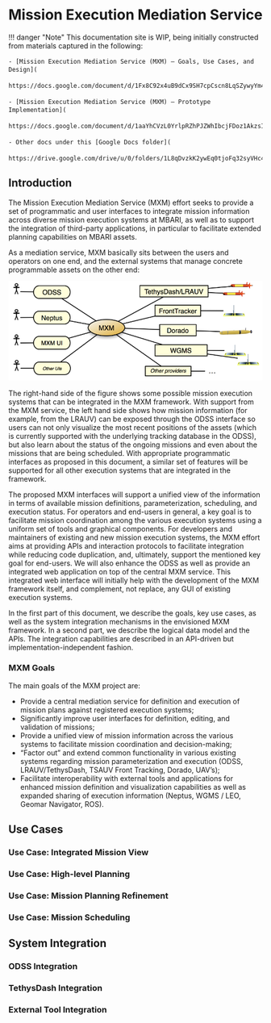 # Mission Execution Mediation Service

!!! danger "Note"
    This documentation site is WIP, being initially constructed from materials captured in the following:

    - [Mission Execution Mediation Service (MXM) – Goals, Use Cases, and Design](
      https://docs.google.com/document/d/1Fx8C92x4uB9dCx9SH7cpCscn8LqSZywyYm47y8TKDJY/)
    
    - [Mission Execution Mediation Service (MXM) – Prototype Implementation](
      https://docs.google.com/document/d/1aaYhCVzL0YrlpRZhPJZWhIbcjFDoz1AkzsIIs4NgIY8/edit)
    
    - Other docs under this [Google Docs folder](
      https://drive.google.com/drive/u/0/folders/1L8qDvzkK2ywEq0tjoFq32syVHc47Wmby)

## Introduction

The Mission Execution Mediation Service (MXM) effort seeks to provide a set of programmatic and user interfaces to
integrate mission information across diverse mission execution systems at MBARI, as well as to support the integration
of third-party applications, in particular to facilitate extended planning capabilities on MBARI assets.

As a mediation service, MXM basically sits between the users and operators on one end, and the external systems that
manage concrete programmable assets on the other end:

![](img/overview.png)

The right-hand side of the figure shows some possible mission execution systems that can be integrated in the MXM
framework. With support from the MXM service, the left hand side shows how mission information (for example, from the
LRAUV) can be exposed through the ODSS interface so users can not only visualize the most recent positions of the
assets (which is currently supported with the underlying tracking database in the ODSS), but also learn about the status
of the ongoing missions and even about the missions that are being scheduled. With appropriate programmatic interfaces
as proposed in this document, a similar set of features will be supported for all other execution systems that are
integrated in the framework.

The proposed MXM interfaces will support a unified view of the information in terms of available mission definitions,
parameterization, scheduling, and execution status. For operators and end-users in general, a key goal is to facilitate
mission coordination among the various execution systems using a uniform set of tools and graphical components. For
developers and maintainers of existing and new mission execution systems, the MXM effort aims at providing APIs and
interaction protocols to facilitate integration while reducing code duplication, and, ultimately, support the mentioned
key goal for end-users. We will also enhance the ODSS as well as provide an integrated web application on top of the
central MXM service. This integrated web interface will initially help with the development of the MXM framework itself,
and complement, not replace, any GUI of existing execution systems.

In the first part of this document, we describe the goals, key use cases, as well as the system integration mechanisms
in the envisioned MXM framework. In a second part, we describe the logical data model and the APIs. The integration
capabilities are described in an API-driven but implementation-independent fashion.

### MXM Goals

The main goals of the MXM project are:

- Provide a central mediation service for definition and execution of mission plans against registered execution
  systems;
- Significantly improve user interfaces for definition, editing, and validation of missions;
- Provide a unified view of mission information across the various systems to facilitate mission coordination and
  decision-making;
- “Factor out” and extend common functionality in various existing systems regarding mission parameterization and
  execution (ODSS, LRAUV/TethysDash, TSAUV Front Tracking, Dorado, UAV’s);
- Facilitate interoperability with external tools and applications for enhanced mission definition and visualization
  capabilities as well as expanded sharing of execution information (Neptus, WGMS / LEO, Geomar Navigator, ROS).
 
## Use Cases
               
### Use Case: Integrated Mission View

### Use Case: High-level Planning

### Use Case: Mission Planning Refinement

### Use Case: Mission Scheduling

## System Integration

### ODSS Integration

### TethysDash Integration

### External Tool Integration
